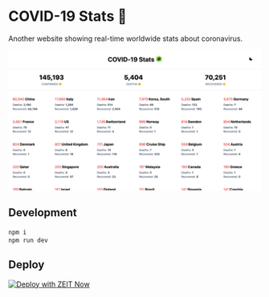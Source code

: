 # COVID-19 Stats 🦠
Another website showing real-time worldwide stats about coronavirus.

![screenshot](./public/preview.png)

## Development

```
npm i
npm run dev
```

## Deploy

[![Deploy with ZEIT Now](https://zeit.co/button)](https://zeit.co/import/project?template=https://github.com/spacecowb0y/covid19-stats)
